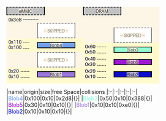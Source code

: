 ![memory map diagram](tests.test_docs_two_maps_cropped.png)
|name|origin|size|free Space|collisions
|:-|:-|:-|:-|:-|
|<span style='color:cornflowerblue'>Blob4</span>|0x100|0x10|0x2d8|{}|
|<span style='color:aquamarine'>Blob3</span>|0x50|0x10|0x388|{}|
|<span style='color:darkviolet'>Blob5</span>|0x30|0x10|0x10|{}|
|<span style='color:mediumpurple'>Blob1</span>|0x10|0x10|0xe0|{}|
|<span style='color:mediumblue'>Blob2</span>|0x10|0x10|0x10|{}|
